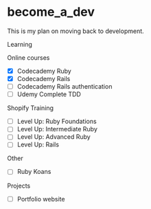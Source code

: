 # become_a_dev
This is my plan on moving back to development.

Learning

Online courses
- [x] Codecademy Ruby 
- [x] Codecademy Rails 
- [ ] Codecademy Rails authentication
- [ ] Udemy Complete TDD 

Shopify Training
- [ ] Level Up: Ruby Foundations
- [ ] Level Up: Intermediate Ruby
- [ ] Level Up: Advanced Ruby
- [ ] Level Up: Rails

Other
- [ ] Ruby Koans


Projects
- [ ] Portfolio website

